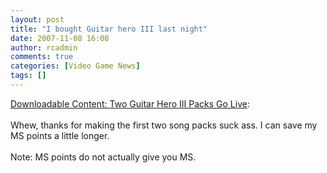 ```yaml
---
layout: post
title: "I bought Guitar hero III last night"
date: 2007-11-08 16:08
author: rcadmin
comments: true
categories: [Video Game News]
tags: []
---
```

<a href="http://kotaku.com/gaming/downloadable-content/two-guitar-hero-iii-packs-go-live-320400.php">Downloadable Content: Two Guitar Hero III Packs Go Live</a>:<br />
<br />
Whew, thanks for making the first two song packs suck ass. I can save my MS points a little longer.<br />
<br />
Note: MS points do not actually give you MS.<br />
<blockquote></blockquote>
